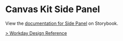 # Canvas Kit Side Panel

View the
[documentation for Side Panel](https://workday.github.io/canvas-kit/?path=/docs/preview-side-panel-react--page)
on Storybook.

[> Workday Design Reference](https://design.workday.com/components/containers/side-panel)
